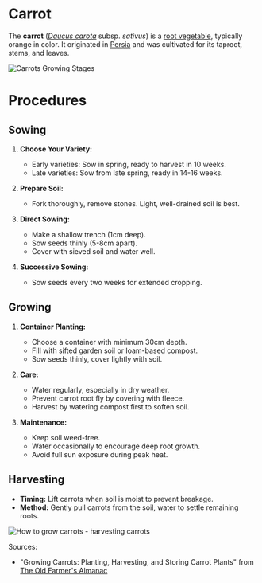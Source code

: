 ﻿# Carrot

The **carrot** (_[Daucus carota](https://en.wikipedia.org/wiki/Daucus_carota 'Daucus carota')_ subsp. _sativus_) is a [root vegetable](https://en.wikipedia.org/wiki/Root_vegetable 'Root vegetable'), typically orange in color. It originated in [Persia](https://en.wikipedia.org/wiki/Greater_Iran 'Greater Iran') and was cultivated for its taproot, stems, and leaves.

![Carrots Growing Stages](https://www.gardeningaustin.com/uploads/2/7/1/7/27175817/carrots-3_orig.jpg)

# Procedures

## Sowing

1. **Choose Your Variety:**

   - Early varieties: Sow in spring, ready to harvest in 10 weeks.
   - Late varieties: Sow from late spring, ready in 14-16 weeks.

2. **Prepare Soil:**

   - Fork thoroughly, remove stones. Light, well-drained soil is best.

3. **Direct Sowing:**

   - Make a shallow trench (1cm deep).
   - Sow seeds thinly (5-8cm apart).
   - Cover with sieved soil and water well.

4. **Successive Sowing:**
   - Sow seeds every two weeks for extended cropping.

## Growing

1. **Container Planting:**

   - Choose a container with minimum 30cm depth.
   - Fill with sifted garden soil or loam-based compost.
   - Sow seeds thinly, cover lightly with soil.

2. **Care:**

   - Water regularly, especially in dry weather.
   - Prevent carrot root fly by covering with fleece.
   - Harvest by watering compost first to soften soil.

3. **Maintenance:**
   - Keep soil weed-free.
   - Water occasionally to encourage deep root growth.
   - Avoid full sun exposure during peak heat.

## Harvesting

- **Timing:** Lift carrots when soil is moist to prevent breakage.
- **Method:** Gently pull carrots from the soil, water to settle remaining roots.

![How to grow carrots - harvesting carrots](https://images.immediate.co.uk/production/volatile/sites/10/2018/11/2048x1365-No-dig-gardening-LI2008772-9063a96.jpg?quality=90&fit=700,466)

Sources:

- "Growing Carrots: Planting, Harvesting, and Storing Carrot Plants" from [The Old Farmer's Almanac](https://www.almanac.com/plant/carrots)

